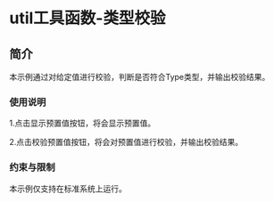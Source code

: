 # util工具函数-类型校验

## 简介

本示例通过对给定值进行校验，判断是否符合Type类型，并输出校验结果。

### 使用说明

1.点击显示预置值按钮，将会显示预置值。

2.点击校验预置值按钮，将会对预置值进行校验，并输出校验结果。

### 约束与限制

本示例仅支持在标准系统上运行。